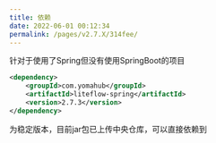 ```yaml
---
title: 依赖
date: 2022-06-01 00:12:34
permalink: /pages/v2.7.X/314fee/
---
```


针对于使用了Spring但没有使用SpringBoot的项目

```xml
<dependency>
	<groupId>com.yomahub</groupId>
    <artifactId>liteflow-spring</artifactId>
	<version>2.7.3</version>
</dependency>
```
为稳定版本，目前jar包已上传中央仓库，可以直接依赖到